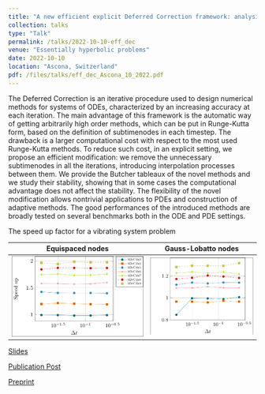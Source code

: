 ```yaml
---
title: "A new efficient explicit Deferred Correction framework: analysis and applications to hyperbolic PDEs and adaptivity"
collection: talks
type: "Talk"
permalink: /talks/2022-10-10-eff_dec
venue: "Essentially hyperbolic problems"
date: 2022-10-10
location: "Ascona, Switzerland"
pdf: /files/talks/eff_dec_Ascona_10_2022.pdf
---
```


The Deferred Correction is an iterative procedure used to design numerical methods for systems of ODEs, characterized by an increasing accuracy at each iteration.
The main advantage of this framework is the automatic way of getting arbitrarily high order methods, which can be put in Runge-Kutta form, based on the definition of subtimenodes in each timestep.
The drawback is a larger computational cost with respect to the most used Runge-Kutta methods.
To reduce such cost, in an explicit setting, we propose an efficient modification: we remove the unnecessary subtimenodes in all the iterations, introducing interpolation processes between them.
We provide the Butcher tableaux of the novel methods and we study their stability, showing that in some cases the computational advantage does not affect the stability. 
The flexibility of the novel modification allows nontrivial applications to PDEs and construction of adaptive methods.
The good performances of the introduced methods are broadly tested on several benchmarks both in the ODE and PDE settings.


The speed up factor for a vibrating system problem

Equispaced nodes     |  Gauss-Lobatto nodes 
:-------------------------:|:-------------------------:
![FOM simulation](/files/images/posts/eff_dec/pic_16.png)|![ROM simulation](/files/images/posts/eff_dec/pic_17.png)


[Slides](/files/talks/eff_dec_Ascona_10_2022.pdf)

[Publication Post](/publication/2022-10-06-efficient-dec)

[Preprint](/files/publications/Micalizzi2022efficientDeC.pdf)

